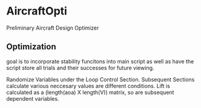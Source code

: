 # AircraftOpti
Preliminary Aircraft Design Optimizer

## Optimization
goal is to incorporate stability funcitons into main script as well as have the script store all trials and their successes for future viewing.

Randomize Variables under the Loop Control Section.
Subsequent Sections calculate various neccesary values are different conditions.
Lift is calculated as a (length(aoa) X length(V)) matrix, so are subsequent dependent variables.

